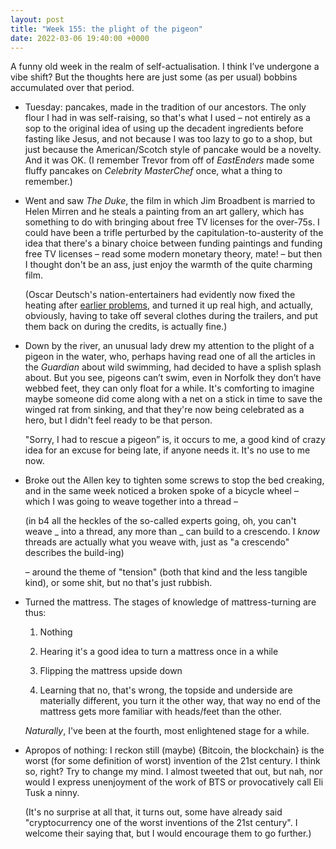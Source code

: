 ```yaml
---
layout: post
title: "Week 155: the plight of the pigeon"
date: 2022-03-06 19:40:00 +0000
---
```


A funny old week in the realm of self-actualisation. I think I’ve undergone a vibe shift? But the thoughts here are just some (as per usual) bobbins accumulated over that period.

- Tuesday: pancakes, made in the tradition of our ancestors.
  The only flour I had in was self-raising, so that's what I used – not entirely as a sop to the original idea of using up the decadent ingredients before fasting like Jesus, and not because I was too lazy to go to a shop, but just because the American/Scotch style of pancake would be a novelty. And it was OK. (I remember Trevor from off of <cite>EastEnders</cite> made some fluffy pancakes on <cite>Celebrity MasterChef</cite> once, what a thing to remember.)

- Went and saw _The Duke_, the film in which Jim Broadbent is married to Helen Mirren and he steals a painting from an art gallery,
  which has something to do with bringing about free TV licenses for the over-75s.
  I could have been a trifle perturbed by the capitulation-to-austerity of the idea that there's a binary choice between funding paintings and funding free TV licenses – read some modern monetary theory, mate! – but then I thought don't be an ass, just enjoy the warmth of the quite charming film.

  (Oscar Deutsch's nation-entertainers had evidently now fixed the heating after [earlier problems](/2022/02/week-151), and turned it up real high, and actually, obviously, having to take off several clothes during the trailers, and put them back on during the credits, is actually fine.)

- Down by the river, an unusual lady drew my attention to the plight of a pigeon in the water,
  who, perhaps having read one of all the articles in the <cite>Guardian</cite> about wild swimming,
  had decided to have a splish splash about. But you see, pigeons can’t swim, even in Norfolk they don’t have webbed feet, they can only float for a while.
  It's comforting to imagine maybe someone did come along with a net on a stick in time to save the winged rat from sinking,
  and that they're now being celebrated as a hero, but I didn't feel ready to be that person.

  "Sorry, I had to rescue a pigeon” is, it occurs to me, a good kind of crazy idea for an excuse for being late, if anyone needs it. It's no use to me now. 

- Broke out the Allen key to tighten some screws to stop the bed creaking, and in the same week noticed a broken spoke of a bicycle wheel – which I was going to weave together into a thread –

  (in b4 all the heckles of the so-called experts going, oh, you can't weave _ into a thread, any more than _ can build to a crescendo.
  I _know_ threads are actually what you weave with, just as "a crescendo" describes the build-ing)

  – around the theme of "tension" (both that kind and the less tangible kind), or some shit, but no that's just rubbish.

- Turned the mattress. The stages of knowledge of mattress-turning are thus:

  1. Nothing

  2. Hearing it's a good idea to turn a mattress once in a while

  3. Flipping the mattress upside down

  4. Learning that no, that's wrong, the topside and underside are materially different, you turn it the other way, that way no end of the mattress gets more familiar with heads/feet than the other.

  _Naturally_, I've been at the fourth, most enlightened stage for a while.

- Apropos of nothing: I reckon still (maybe) {Bitcoin, the blockchain} is the worst (for some definition of worst) invention of the 21st century.
  I think so, right? Try to change my mind.
  I almost tweeted that out, but nah, nor would I express unenjoyment of the work of BTS or provocatively call Eli Tusk a ninny.

  (It's no surprise at all that, it turns out, some have already said "cryptocurrency one of the worst inventions of the 21st century". I welcome their saying that, but I would encourage them to go further.)
